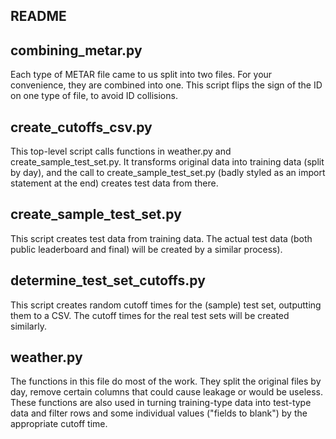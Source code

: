 README
------

## combining_metar.py

Each type of METAR file came to us split into two files. For your convenience, they are combined into one. This script flips the sign of the ID on one type of file, to avoid ID collisions.

## create_cutoffs_csv.py

This top-level script calls functions in weather.py and create_sample_test_set.py. It transforms original data into training data (split by day), and the call to create_sample_test_set.py (badly styled as an import statement at the end) creates test data from there.

## create_sample_test_set.py

This script creates test data from training data. The actual test data (both public leaderboard and final) will be created by a similar process).

## determine_test_set_cutoffs.py

This script creates random cutoff times for the (sample) test set, outputting them to a CSV. The cutoff times for the real test sets will be created similarly.

## weather.py

The functions in this file do most of the work. They split the original files by day, remove certain columns that could cause leakage or would be useless. These functions are also used in turning training-type data into test-type data and filter rows and some individual values ("fields to blank") by the appropriate cutoff time.